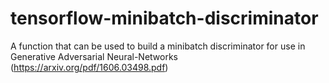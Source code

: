 # tensorflow-minibatch-discriminator
A function that can be used to build a minibatch discriminator for use in Generative Adversarial Neural-Networks (https://arxiv.org/pdf/1606.03498.pdf)
